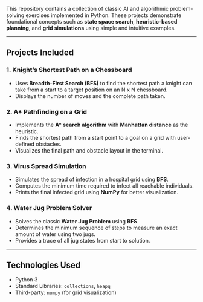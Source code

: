 This repository contains a collection of classic AI and algorithmic problem-solving exercises implemented in Python. These projects demonstrate foundational concepts such as **state space search**, **heuristic-based planning**, and **grid simulations** using simple and intuitive examples.

---

## Projects Included

### 1. Knight’s Shortest Path on a Chessboard
- Uses **Breadth-First Search (BFS)** to find the shortest path a knight can take from a start to a target position on an N x N chessboard.
- Displays the number of moves and the complete path taken.

### 2. A* Pathfinding on a Grid
- Implements the **A\* search algorithm** with **Manhattan distance** as the heuristic.
- Finds the shortest path from a start point to a goal on a grid with user-defined obstacles.
- Visualizes the final path and obstacle layout in the terminal.

### 3. Virus Spread Simulation
- Simulates the spread of infection in a hospital grid using **BFS**.
- Computes the minimum time required to infect all reachable individuals.
- Prints the final infected grid using **NumPy** for better visualization.

### 4. Water Jug Problem Solver
- Solves the classic **Water Jug Problem** using **BFS**.
- Determines the minimum sequence of steps to measure an exact amount of water using two jugs.
- Provides a trace of all jug states from start to solution.

---

## Technologies Used
- Python 3
- Standard Libraries: `collections`, `heapq`
- Third-party: `numpy` (for grid visualization)

